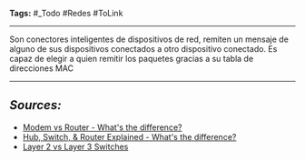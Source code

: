 **Tags:** #_Todo
#Redes  #ToLink 
- - -
Son conectores inteligentes de dispositivos de red, remiten un mensaje de alguno de sus dispositivos conectados a otro dispositivo conectado. Es capaz de elegir a quien remitir los paquetes gracias a su tabla de direcciones MAC

- - - 
## ***Sources:***
- [Modem vs Router - What's the difference?](https://www.youtube.com/watch?v=Mad4kQ5835Y&list=PL7zRJGi6nMRzg0LdsR7F3olyLGoBcIvvg)
- [Hub, Switch, & Router Explained - What's the difference?](https://www.youtube.com/watch?v=1z0ULvg_pW8&list=PL7zRJGi6nMRzg0LdsR7F3olyLGoBcIvvg&index=2)
- [Layer 2 vs Layer 3 Switches](https://www.youtube.com/watch?v=bdNS0K4Bt8U&list=PL7zRJGi6nMRzg0LdsR7F3olyLGoBcIvvg&index=3&pp=iAQB)
